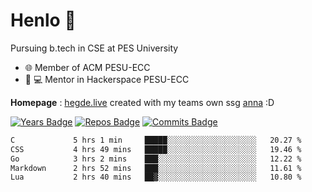 
# Henlo 🌊

Pursuing b.tech in CSE at PES University

 - 🌐 Member of ACM PESU-ECC
 - 👨 💻 Mentor in Hackerspace PESU-ECC

**Homepage** : [hegde.live](https://hegde.live) created with my teams own ssg [anna](https://github.com/acmpesuecc/anna) :D

 [![Years Badge](https://badges.pufler.dev/years/bwaklog)](https://badges.pufler.dev) 
 [![Repos Badge](https://badges.pufler.dev/repos/bwaklog)](https://badges.pufler.dev)
 [![Commits Badge](https://badges.pufler.dev/commits/monthly/bwaklog)](https://badges.pufler.dev)

<!--START_SECTION:waka-->

```txt
C             5 hrs 1 min     █████░░░░░░░░░░░░░░░░░░░░   20.27 %
CSS           4 hrs 49 mins   █████░░░░░░░░░░░░░░░░░░░░   19.46 %
Go            3 hrs 2 mins    ███░░░░░░░░░░░░░░░░░░░░░░   12.22 %
Markdown      2 hrs 52 mins   ███░░░░░░░░░░░░░░░░░░░░░░   11.61 %
Lua           2 hrs 40 mins   ██▓░░░░░░░░░░░░░░░░░░░░░░   10.80 %
```

<!--END_SECTION:waka-->
